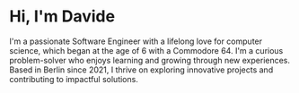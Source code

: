# Hi, I'm Davide
I'm a passionate Software Engineer with a lifelong love for computer science, which began at the age of 6 with a Commodore 64. I'm a curious problem-solver who enjoys learning and growing through new experiences. Based in Berlin since 2021, I thrive on exploring innovative projects and contributing to impactful solutions.
<!--
**dbellettini/dbellettini** is a ✨ _special_ ✨ repository because its `README.md` (this file) appears on your GitHub profile.

Here are some ideas to get you started:

- 🔭 I’m currently working on ...
- 🌱 I’m currently learning ...
- 👯 I’m looking to collaborate on ...
- 🤔 I’m looking for help with ...
- 💬 Ask me about ...
- 📫 How to reach me: ...
- 😄 Pronouns: ...
- ⚡ Fun fact: ...
-->

